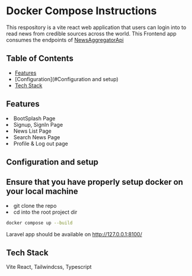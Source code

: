 # Docker Compose Instructions
This respository is a vite react web application that users can login into to read news from credible sources across the world. This Frontend app consumes the endpoints of <a href="https://github.com/gude1/NewsAggergatorApi">NewsAggregatorApi</a>

## Table of Contents
* [Features](#Features)
* [Configuration](#Configuration and setup)
* [Tech Stack](#Tech%Stack)

## Features
<li>BootSplash Page</li>
<li> Signup, SignIn Page</li>
<li>News List Page</li>
<li>Search News Page</li>
<li>Profile & Log out page</li>

## Configuration and setup
<h2>Ensure that you have properly setup docker on your local machine</h2>
<li>git clone the repo</li>
<li>cd into the root project dir </li>

```bash
docker compose up --build
```
Laravel app should be available on http://127.0.0.1:8100/

## Tech Stack
Vite React, Tailwindcss, Typescript

